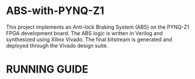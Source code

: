 # ABS-with-PYNQ-Z1
This project implements an Anti-lock Braking System (ABS) on the PYNQ-Z1 FPGA development board. The ABS logic is written in Verilog and synthesized using Xilinx Vivado. The final bitstream is generated and deployed through the Vivado design suite.

# RUNNING GUIDE

